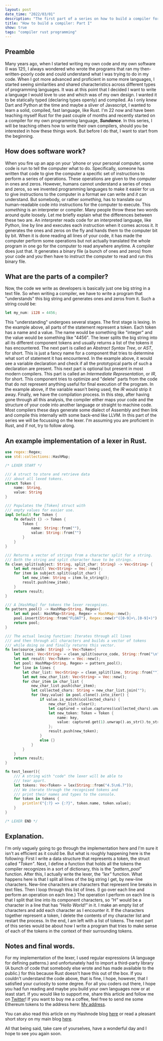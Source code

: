 ```yaml
---
layout: post
date_time: "2022/03/01"
description: "The first part of a series on how to build a compiler for your own programming language."
title: "How to build a compiler: Part I"
show: true
tags: "compiler rust programming"
---
```


## Preamble

Many years ago, when I started writing my own code and my own software (I was 12!), I always wondered who wrote the programs that ran my then-written-poorly code and could understand what I was trying to do in my code. When I got more advanced and proficient in some more languages, I started seeing similarities and shared characteristics across different types of programming languages. It was at this point that I decided I want to write a language I would love to use and which was of my own design. I wanted it to be statically typed (declaring types openly) and compiled. As I only knew Dart and Python at the time and maybe a sliver of Javascript, I wanted to learn a solid, compiled, fast language, like Rust. I'm 22 now and have been teaching myself Rust for the past couple of months and recently started on a compiler for my own programming language, ***Sundance***. In this series, I will be teaching others how to write their own compilers, should you be interested in how these things work. But before I do that, I want to start from the beginning.

## How does software work?

When you fire up an app on your 'phone or your personal computer, some code is run to tell the computer what to do. Specifically, someone has written that code to give the computer a specific set of instructions to perform a series of operations. These operations are given to the computer in ones and zeros. However, humans cannot understand a series of ones and zeros, so we invented programming languages to make it easier for us to give instructions to the computer in a format *we* can write and *it* can understand. But somebody, or rather *something*, has to translate our human-readable code into instructions for the computer to execute. This *something* is an interpreter or compiler. Many people throw these two words around quite loosely. Let me briefly explain what the differences between these two are. An interpreter reads code for an interpreted language, like Python, line by line and executes each instruction when it comes across it. It generates the ones and zeros on the fly and hands them to the computer bit by bit. When it is done reading all lines of your code, it has made the computer perform some operations but not actually translated the whole program in one go for the computer to read anywhere anytime. A compiler does just that. It generates a binary file (a bunch of ones and zeros) from your code and *you* then have to instruct the computer to read and run this binary file.

## What are the parts of a compiler?

Now, the code we write as developers is basically just one big string in a text file. So when writing a compiler, we have to write a program that "understands" this big string and generates ones and zeros from it. Such a string could be:

```rust
let my_num: i128 = 4456;
```

This "understanding" undergoes several stages. The first stage is lexing. In the example above, all parts of the statement represent a token. Each token has a name and a value. The name would be something like "integer" and the value would be something like "4456". The lexer splits the big string into all its different component tokens and usually returns a list of the tokens it has encountered. The next part is called an *Abstract Syntax Tree*, or *AST*, for short. This is just a fancy name for a component that tries to determine what sort of statement it has encountered. In the example above, it would see a variable declaration and check if all the prototypical parts of such a declaration are present. This next part is optional but present in most modern compilers. This part is called an *Intermediate Representation*, or *IR*, for short. This component tries to optimize and "delete" parts from the code that do not represent anything useful for final execution of the program. In the example above, if the variable wasn't being used, the *IR* would strip it away. Finally, we have the compilation process. In this step, after having gone through all this analysis, the compiler either maps your code and the structure of your code into another language or straight to machine code. Most compilers these days generate some dialect of Assembly and then link and compile this internally with some back-end like LLVM. In this part of the series we will be focussing on the lexer. I'm assuming you are proficient in Rust, and if not, try to follow along.

## An example implementation of a lexer in Rust.

```rust
use regex::Regex;
use std::collections::HashMap;

/* LEXER START */

/// A struct to store and retrieve data
/// about all lexed tokens.
struct Token {
    name: String,
    value: String
}

/// Populates the [Token] struct with
/// empty values for easier use.
impl Default for Token {
    fn default () -> Token {
        Token {
            name: String::from(""),
            value: String::from("")
        }
    }
}

/// Returns a vector of strings from a character split for a string.
/// Both the string and split character have to be strings.
fn clean_split(subject: String, split_char: String) -> Vec<String> {
    let mut result: Vec<String> = Vec::new();
    for item in subject.split(&split_char) {
        let new_item: String = item.to_string();
        result.push(new_item);
    }
    return result;
}

/// A [HashMap] for tokens the lexer recognises.
fn pattern_pool() -> HashMap<String, Regex>{
    let mut pool: HashMap<String, Regex> = HashMap::new();
    pool.insert(String::from("FLOAT"), Regex::new(r"([0-9]+\.[0-9]+)").unwrap());
    return pool;
}

/// The actual lexing function: Iterates through all lines
/// and then through all characters and builds a vector of tokens
/// while doing so and finally returns this vector.
fn lex(source_code: String) -> Vec<Token>{
    let lines: Vec<String> = clean_split(source_code, String::from("\n"));
    let mut result: Vec<Token> = Vec::new();
    let pool: HashMap<String, Regex> = pattern_pool();
    for line in lines {
        let char_list: Vec<String> = clean_split(line, String::from(""));
        let mut new_char_list: Vec<String> = Vec::new();
        for char_item in char_list {
            new_char_list.push(char_item);
            let collected_chars: String = new_char_list.join("");
            for (key,value) in pool.clone().into_iter() {
                if value.is_match(&collected_chars) {
                    new_char_list.clear();
                    let captured = value.captures(&collected_chars).unwrap();
                    let new_token: Token = Token {
                        name: key,
                        value: captured.get(1).unwrap().as_str().to_string()
                    };
                    result.push(new_token);
                }
                else {}
            }
        }
    }
    return result;
}

fn test_lexer(){
    /// A string with "code" the lexer will be able to
    /// tear apart.
    let tokens: Vec<Token> = lex(String::from("4.5\n6.7"));
    /// We iterate through the recognised tokens and
    /// print their names and types to the console.
    for token in tokens {
        println!("{:?} => {:?}", token.name, token.value);
    }
}

/* LEXER END */
```

## Explanation.

I'm only vaguely going to go through the implementation here and I'm sure it isn't as efficient as it could be. But what is roughly happening here is the following: First I write a data structure that represents a token, the struct called *"Token"*. Next, I define a function that holds all the tokens the compiler recognizes in a sort of dictionary, this is the *"pattern_pool"* function. After this, I actually write the lexer, the *"lex"* function. What happens here is that I split all lines of the big string I get, by new-line characters. New-line characters are characters that represent line breaks in text files. Then I loop through this list of lines. (I go over each line and perform an operation on each line.) The operation I perform on each line is that I split that line into its component characters, so *"H"* would be a character in a line that has *"Hello World!"* in it. I make an empty list of characters and add each character as I encounter it. If the characters together represent a token, I delete the contents of my character list and restart the process. In the end, I am left with a list of tokens. The next part of this series would be about how I write a program that tries to make sense of each of the tokens in the context of their surrounding tokens.

## Notes and final words.

For my implementation of the lexer, I used regular expressions (A language for defining patterns.) and unfortunately had to import a third-party library (A bunch of code that somebody else wrote and has made available to the public.) for this because Rust doesn't have this out of the box.
If you couldn't understand the code above, that is fine, I hope, however, that I satisfied your curiosity to some degree. For all you coders out there, I hope you had fun reading and maybe you build your own languages now or at least start. If you would like to support me, share this article and follow me on [Twitter](https://twitter.com/angeldustduke)! If you want to buy me a coffee, feel free to send me some Ethereum tokens to the address here: [My address](0x5d7551C484bCd8769c57B4921a3FC80193b74Ce3).

You can also read this article on my Hashnode blog [here](https://angeldustduke.hashnode.dev/how-to-build-a-compiler-part-i) or read a pleasant short story on my main blog [here](https://blckunicorn.art/).

All that being said, take care of yourselves, have a wonderful day and I hope to see you again soon.
